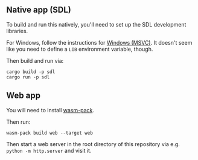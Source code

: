 ## Native app (SDL)

To build and run this natively, you'll need to set up the SDL development libraries.

For Windows, follow the instructions for [Windows (MSVC)](https://github.com/Rust-SDL2/rust-sdl2#windows-msvc).  It doesn't seem like you need to define a `LIB` environment variable, though.

Then build and run via:

```
cargo build -p sdl
cargo run -p sdl
```

## Web app

You will need to install [wasm-pack](https://rustwasm.github.io/docs/wasm-pack/).

Then run:

```
wasm-pack build web --target web
```

Then start a web server in the root directory of this repository via e.g.
`python -m http.server` and visit it.

